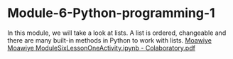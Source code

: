 # Module-6-Python-programming-1
In this module, we will take a look at lists.  A list is ordered, changeable and there are many built-in methods in Python to work with lists. [Moawiye Moawiye ModuleSixLessonOneActivity.ipynb - Colaboratory.pdf](https://github.com/Moawiye/Moawiye.github.io/files/7389241/Moawiye.Moawiye.ModuleSixLessonOneActivity.ipynb.-.Colaboratory.pdf)
